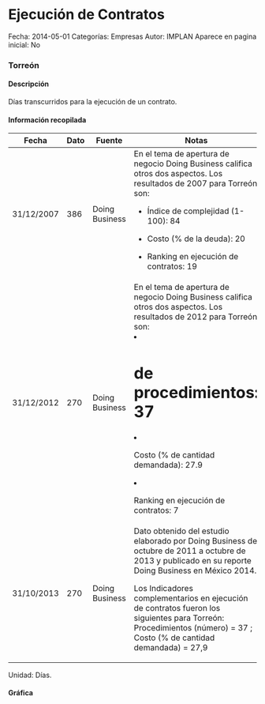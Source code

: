 Ejecución de Contratos
=====

Fecha: 2014-05-01
Categorías: Empresas
Autor: IMPLAN
Aparece en pagina inicial: No

### Torreón

#### Descripción

Días transcurridos para la ejecución de un contrato.

<!-- break -->

#### Información recopilada

<table class="table table-hover table-bordered matriz">
  <thead>
    <tr><th>Fecha</th><th>Dato</th><th>Fuente</th><th>Notas</th></tr>
  </thead>
  <tbody>
    <tr><td class="centrado">31/12/2007</td><td class="derecha">386</td><td>Doing Business</td><td>En el tema de apertura de negocio Doing Business califica otros dos aspectos. Los resultados de 2007 para Torreón son: 

- Índice de complejidad (1-100): 84 
- Costo (% de la deuda): 20
- Ranking en ejecución de contratos: 19</td></tr>
    <tr><td class="centrado">31/12/2012</td><td class="derecha">270</td><td>Doing Business</td><td>En el tema de apertura de negocio Doing Business califica otros dos aspectos. Los resultados de 2012 para Torreón son: 

- # de procedimientos: 37 
- Costo (% de cantidad demandada): 27.9 
- Ranking en ejecución de contratos: 7</td></tr>
    <tr><td class="centrado">31/10/2013</td><td class="derecha">270</td><td>Doing Business</td><td>Dato obtenido del estudio elaborado por Doing Business de octubre de 2011 a octubre de 2013 y publicado en su reporte Doing Business en México 2014. 

Los Indicadores complementarios en ejecución de contratos fueron los siguientes para Torreón: 
Procedimientos (número) = 37 ; 
Costo (% de cantidad demandada) = 27,9</td></tr>
  </tbody>
</table>

Unidad: Días.

#### Gráfica

<div id="Morrisahcvsjtv" class="grafica"></div>
  <script>
  new Morris.Line({
    element: 'Morrisahcvsjtv',
    data: [
      { fecha: '2007-12-31', dato: 386 },
      { fecha: '2012-12-31', dato: 270 },
      { fecha: '2013-10-31', dato: 270 }
    ],
    xkey: 'fecha',
    ykeys: ['dato'],
    labels: ['Dato'],
    lineColors: ['#FF5B02'],
    xLabelFormat: function(d) {
      return d.getDate()+'/'+(d.getMonth()+1)+'/'+d.getFullYear();
    },
    dateFormat: function (ts) {
      var d = new Date(ts);
      return d.getDate() + '/' + (d.getMonth() + 1) + '/' + d.getFullYear();
    }
  });
  </script>
